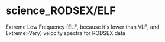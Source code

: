 # science_RODSEX/ELF
Extreme Low Frequency (ELF, because it's lower than VLF, and Extreme>Very) velocity
spectra for RODSEX data 


